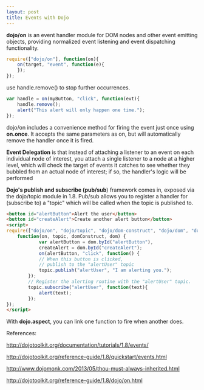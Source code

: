 ```yaml
---
layout: post
title: Events with Dojo
---
```


**dojo/on** is an event handler module for DOM nodes and other event emitting objects, providing normalized event listening and event dispatching functionality.

```js
require(["dojo/on"], function(on){
    on(target, "event", function(e){
    });
});
```

use handle.remove() to stop further occurrences.


```js
var handle = on(myButton, "click", function(evt){
	handle.remove();
    alert("This alert will only happen one time.");
});
```
dojo/on includes a convenience method for firing the event just once using **on.once**. It accepts the same parameters as on, but will automatically remove the handler once it is fired.

**Event Delegation** is that instead of attaching a listener to an event on each individual node of interest, you attach a single listener to a node at a higher level, which will check the target of events it catches to see whether they bubbled from an actual node of interest; if so, the handler's logic will be performed

**Dojo's publish and subscribe (pub/sub**) framework comes in, exposed via the dojo/topic module in 1.8. Pub/sub allows you to register a handler for (subscribe to) a "topic" which will be called when the topic is published to.

```html
<button id="alertButton">Alert the user</button>
<button id="createAlert">Create another alert button</button>
<script>
require(["dojo/on", "dojo/topic", "dojo/dom-construct", "dojo/dom", "dojo/domReady!"],
    function(on, topic, domConstruct, dom) {
 			var alertButton = dom.byId("alertButton"),
            createAlert = dom.byId("createAlert");
 			on(alertButton, "click", function() {
            // When this button is clicked,
            // publish to the "alertUser" topic
            topic.publish("alertUser", "I am alerting you.");
        });
 		// Register the alerting routine with the "alertUser" topic.
        topic.subscribe("alertUser", function(text){
            alert(text);
        });
});
</script>
```

With **dojo.aspect**, you can link one function to fire when another does.


References:

http://dojotoolkit.org/documentation/tutorials/1.8/events/

http://dojotoolkit.org/reference-guide/1.8/quickstart/events.html

http://www.dojomonk.com/2013/05/thou-must-always-inherited.html

http://dojotoolkit.org/reference-guide/1.8/dojo/on.html
